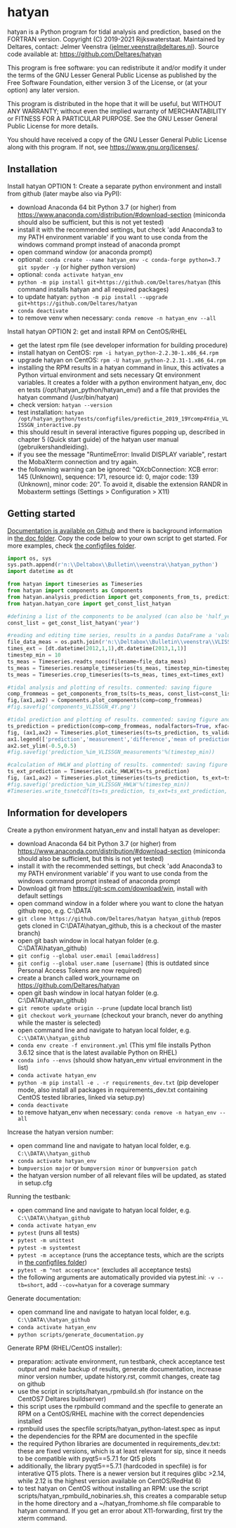 # hatyan

hatyan is a Python program for tidal analysis and prediction, based on the FORTRAN version. 
Copyright (C) 2019-2021 Rijkswaterstaat.  Maintained by Deltares, contact: Jelmer Veenstra (jelmer.veenstra@deltares.nl). 
Source code available at: https://github.com/Deltares/hatyan

This program is free software: you can redistribute it and/or modify
it under the terms of the GNU Lesser General Public License as published by
the Free Software Foundation, either version 3 of the License, or
(at your option) any later version.

This program is distributed in the hope that it will be useful,
but WITHOUT ANY WARRANTY; without even the implied warranty of
MERCHANTABILITY or FITNESS FOR A PARTICULAR PURPOSE.  See the
GNU Lesser General Public License for more details.

You should have received a copy of the GNU Lesser General Public License
along with this program.  If not, see <https://www.gnu.org/licenses/>.


Installation
--------

Install hatyan OPTION 1: Create a separate python environment and install from github (later maybe also via PyPI):

- download Anaconda 64 bit Python 3.7 (or higher) from https://www.anaconda.com/distribution/#download-section (miniconda should also be sufficient, but this is not yet tested)
- install it with the recommended settings, but check 'add Anaconda3 to my PATH environment variable' if you want to use conda from the windows command prompt instead of anaconda prompt
- open command window (or anaconda prompt)
- optional: ``conda create --name hatyan_env -c conda-forge python=3.7 git spyder -y`` (or higher python version)
- optional: ``conda activate hatyan_env``
- ``python -m pip install git+https://github.com/Deltares/hatyan`` (this command installs hatyan and all required packages)
- to update hatyan: ``python -m pip install --upgrade git+https://github.com/Deltares/hatyan``
- ``conda deactivate``
- to remove venv when necessary: ``conda remove -n hatyan_env --all``

Install hatyan OPTION 2: get and install RPM on CentOS/RHEL

- get the latest rpm file (see developer information for building procedure)
- install hatyan on CentOS: ``rpm -i hatyan_python-2.2.30-1.x86_64.rpm``
- upgrade hatyan on CentOS: ``rpm -U hatyan_python-2.2.31-1.x86_64.rpm``
- installing the RPM results in a hatyan command in linux, this activates a Python virtual environment and sets necessary Qt environment variables. It creates a folder with a python environment hatyan_env, doc en tests (/opt/hatyan_python/hatyan_env/) and a file that provides the hatyan command (/usr/bin/hatyan)
- check version: ``hatyan --version``
- test installation: ``hatyan /opt/hatyan_python/tests/configfiles/predictie_2019_19Ycomp4Ydia_VLISSGN_interactive.py``
- this should result in several interactive figures popping up, described in chapter 5 (Quick start guide) of the hatyan user manual (gebruikershandleiding).
- if you see the message "RuntimeError: Invalid DISPLAY variable", restart the MobaXterm connection and try again.
- the followning warning can be ignored: "QXcbConnection: XCB error: 145 (Unknown), sequence: 171, resource id: 0, major code: 139 (Unknown), minor code: 20". To avoid it, disable the extension RANDR in Mobaxterm settings (Settings > Configuration > X11)


Getting started
--------

[Documentation is available on Github](https://htmlpreview.github.io/?https://github.com/Deltares/hatyan/blob/main/doc/hatyan/index.html) and there is background information in [the doc folder](https://github.com/Deltares/hatyan/tree/main/doc). Copy the code below to your own script to get started. For more examples, check [the configfiles folder](https://github.com/Deltares/hatyan/tree/main/tests/configfiles).

```python
import os, sys
sys.path.append(r'n:\\Deltabox\\Bulletin\\veenstra\\hatyan_python')
import datetime as dt

from hatyan import timeseries as Timeseries
from hatyan import components as Components
from hatyan.analysis_prediction import get_components_from_ts, prediction
from hatyan.hatyan_core import get_const_list_hatyan

#defining a list of the components to be analysed (can also be 'half_year' and others, 'year' contains 94 components and the mean H0)
const_list = get_const_list_hatyan('year')

#reading and editing time series, results in a pandas DataFrame a 'values' column (water level in meters) and a pd.DatetimeIndex as index (timestamps as datetime.datetime)
file_data_meas = os.path.join(r'n:\\Deltabox\\Bulletin\\veenstra\\VLISSGN_waterlevel_20101201_20140101.noos')
times_ext = [dt.datetime(2012,1,1),dt.datetime(2013,1,1)]
timestep_min = 10
ts_meas = Timeseries.readts_noos(filename=file_data_meas)
ts_meas = Timeseries.resample_timeseries(ts_meas, timestep_min=timestep_min)
ts_meas = Timeseries.crop_timeseries(ts=ts_meas, times_ext=times_ext)

#tidal analysis and plotting of results. commented: saving figure  
comp_frommeas = get_components_from_ts(ts=ts_meas, const_list=const_list, nodalfactors=True, xfac=True, return_allyears=False, fu_alltimes=True, analysis_peryear=False)
fig,(ax1,ax2) = Components.plot_components(comp=comp_frommeas)
#fig.savefig('components_VLISSGN_4Y.png')

#tidal prediction and plotting of results. commented: saving figure and writing to netCDF
ts_prediction = prediction(comp=comp_frommeas, nodalfactors=True, xfac=True, fu_alltimes=True, times_ext=times_ext, timestep_min=timestep_min)
fig, (ax1,ax2) = Timeseries.plot_timeseries(ts=ts_prediction, ts_validation=ts_meas)
ax1.legend(['prediction','measurement','difference','mean of prediction'])
ax2.set_ylim(-0.5,0.5)
#fig.savefig('prediction_%im_VLISSGN_measurements'%(timestep_min))

#calculation of HWLW and plotting of results. commented: saving figure
ts_ext_prediction = Timeseries.calc_HWLW(ts=ts_prediction)
fig, (ax1,ax2) = Timeseries.plot_timeseries(ts=ts_prediction, ts_ext=ts_ext_prediction)
#fig.savefig('prediction_%im_VLISSGN_HWLW'%(timestep_min))
#Timeseries.write_tsnetcdf(ts=ts_prediction, ts_ext=ts_ext_prediction, station='VLISSGN', vertref='NAP', filename='prediction_%im_VLISSGN.nc'%(timestep_min))
```

Information for developers
--------

Create a python environment hatyan_env and install hatyan as developer:

- download Anaconda 64 bit Python 3.7 (or higher) from https://www.anaconda.com/distribution/#download-section (miniconda should also be sufficient, but this is not yet tested)
- install it with the recommended settings, but check 'add Anaconda3 to my PATH environment variable' if you want to use conda from the windows command prompt instead of anaconda prompt
- Download git from https://git-scm.com/download/win, install with default settings
- open command window in a folder where you want to clone the hatyan github repo, e.g. C:\\DATA
- ``git clone https://github.com/Deltares/hatyan hatyan_github`` (repos gets cloned in C:\\DATA\\hatyan_github, this is a checkout of the master branch)
- open git bash window in local hatyan folder (e.g. C:\\DATA\\hatyan_github)
- ``git config --global user.email [emailaddress]``
- ``git config --global user.name [username]`` (this is outdated since Personal Access Tokens are now required)
- create a branch called work_yourname on https://github.com/Deltares/hatyan
- open git bash window in local hatyan folder (e.g. C:\\DATA\\hatyan_github)
- ``git remote update origin --prune`` (update local branch list)
- ``git checkout work_yourname`` (checkout your branch, never do anything while the master is selected)
- open command line and navigate to hatyan local folder, e.g. ``C:\\DATA\\hatyan_github``
- ``conda env create -f environment.yml`` (This yml file installs Python 3.6.12 since that is the latest available Python on RHEL)
- ``conda info --envs`` (should show hatyan_env virtual environment in the list)
- ``conda activate hatyan_env``
- ``python -m pip install -e . -r requirements_dev.txt`` (pip developer mode, also install all packages in requirements_dev.txt containing CentOS tested libraries, linked via setup.py)
- ``conda deactivate``
- to remove hatyan_env when necessary: ``conda remove -n hatyan_env --all``

Increase the hatyan version number:

- open command line and navigate to hatyan local folder, e.g. ``C:\\DATA\\hatyan_github``
- ``conda activate hatyan_env``
- ``bumpversion major`` or ``bumpversion minor`` or ``bumpversion patch``
- the hatyan version number of all relevant files will be updated, as stated in setup.cfg

Running the testbank:

- open command line and navigate to hatyan local folder, e.g. ``C:\\DATA\\hatyan_github``
- ``conda activate hatyan_env``
- ``pytest`` (runs all tests)
- ``pytest -m unittest``
- ``pytest -m systemtest``
- ``pytest -m acceptance`` (runs the acceptance tests, which are the scripts in [the configfiles folder](https://github.com/Deltares/hatyan/tree/main/tests/configfiles))
- ``pytest -m "not acceptance"`` (excludes all acceptance tests)
- the following arguments are automatically provided via pytest.ini: ``-v --tb=short``, add ``--cov=hatyan`` for a coverage summary

Generate documentation:

- open command line and navigate to hatyan local folder, e.g. ``C:\\DATA\\hatyan_github``
- ``conda activate hatyan_env``
- ``python scripts/generate_documentation.py``

Generate RPM (RHEL/CentOS installer):

- preparation: activate environment, run testbank, check acceptance test output and make backup of results, generate documentation, increase minor version number, update history.rst, commit changes, create tag on github
- use the script in scripts/hatyan_rpmbuild.sh (for instance on the CentOS7 Deltares buildserver)
- this script uses the rpmbuild command and the specfile to generate an RPM on a CentOS/RHEL machine with the correct dependencies installed
- rpmbuild uses the specfile scripts/hatyan_python-latest.spec as input
- the dependencies for the RPM are documented in the specfile
- the required Python libraries are documented in requirements_dev.txt: these are fixed versions, which is at least relevant for sip, since it needs to be compatible with pyqt5==5.7.1 for Qt5 plots
- additionally, the library pyqt5==5.7.1 (hardcoded in specfile) is for interative QT5 plots. There is a newer version but it requires glibc >2.14, while 2.12 is the highest version available on CentOS/RedHat 6)
- to test hatyan on CentOS without installing an RPM: use the script scripts/hatyan_rpmbuild_nobinaries.sh, this creates a comparable setup in the home directory and a ~/hatyan_fromhome.sh file comparable to hatyan command. If you get an error about X11-forwarding, first try the xterm command.
